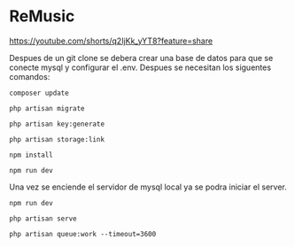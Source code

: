# ReMusic

https://youtube.com/shorts/q2IjKk_yYT8?feature=share


Despues de un git clone se debera crear una base de datos para que se conecte mysql y configurar el .env. Despues se necesitan los siguentes comandos:
```
composer update
```
```
php artisan migrate
```
```
php artisan key:generate
```
```
php artisan storage:link
```
```
npm install
```
```
npm run dev
```
Una vez se enciende el servidor de mysql local ya se podra iniciar el server.

```
npm run dev
```
```
php artisan serve
```
```
php artisan queue:work --timeout=3600
```